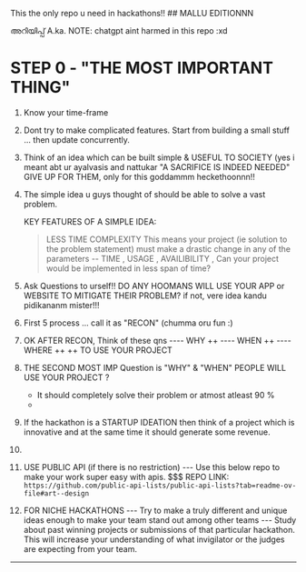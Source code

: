 This the only repo u need in hackathons!! ## MALLU EDITIONNN

അറിയിപ്പ് A.ka. NOTE: chatgpt aint harmed in this repo :xd

# STEP 0 - "THE MOST IMPORTANT THING"

1) Know your time-frame 

2) Dont try to make complicated features. Start from building a small stuff ... then update concurrently.

3) Think of an idea which can be built simple & USEFUL TO SOCIETY (yes i meant abt ur ayalvasis and nattukar "A SACRIFICE IS INDEED NEEDED" GIVE UP FOR THEM, only for this goddammm heckethoonnn!!

4) The simple idea u guys thought of should be able to solve a vast problem.

   KEY FEATURES OF A SIMPLE IDEA:
     > LESS TIME COMPLEXITY
     > This means your project (ie solution to the problem statement) must make a drastic change in any of the parameters -- TIME , USAGE , AVAILIBILITY , Can your project would be implemented in less span of time?
     
5)  Ask Questions to urself!! DO ANY HOOMANS WILL USE YOUR APP or WEBSITE TO MITIGATE THEIR PROBLEM? if not, vere idea kandu pidikananm mister!!!

6) First 5 process ... call it as "RECON" (chumma oru fun :)

7) OK AFTER RECON, Think of these qns
---- WHY   ++
---- WHEN   ++
---- WHERE   ++
              ++ TO USE YOUR PROJECT

9) THE SECOND MOST IMP Question is "WHY" & "WHEN" PEOPLE WILL USE YOUR PROJECT ?

   * It should completely solve their problem or atmost atleast 90 % 
   * 
10) If the hackathon is a STARTUP IDEATION then think of a project which is innovative and at the same time it should generate some revenue.

11) 

12)    USE PUBLIC API (if there is no restriction)
--- Use this below repo to make your work super easy with apis.
$$$ REPO LINK: ``` https://github.com/public-api-lists/public-api-lists?tab=readme-ov-file#art--design ```

13) FOR NICHE HACKATHONS
--- Try to make a truly different and unique ideas enough to make your team stand out among other teams
--- Study about past winning projects or submissions of that particular hackathon. This will increase your understanding of what invigilator or the judges are expecting from your team.
---- 
